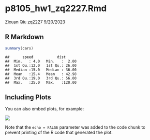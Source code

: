 p8105_hw1_zq2227.Rmd
================
Zixuan Qiu zq2227
9/20/2023

## R Markdown

``` r
summary(cars)
```

    ##      speed           dist       
    ##  Min.   : 4.0   Min.   :  2.00  
    ##  1st Qu.:12.0   1st Qu.: 26.00  
    ##  Median :15.0   Median : 36.00  
    ##  Mean   :15.4   Mean   : 42.98  
    ##  3rd Qu.:19.0   3rd Qu.: 56.00  
    ##  Max.   :25.0   Max.   :120.00

## Including Plots

You can also embed plots, for example:

![](p8105_hw1_zq2227_files/figure-gfm/pressure-1.png)<!-- -->

Note that the `echo = FALSE` parameter was added to the code chunk to
prevent printing of the R code that generated the plot.
